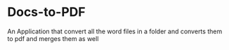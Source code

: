 # Docs-to-PDF
An Application that convert all the word files in a folder and converts them to pdf and merges them as well 
